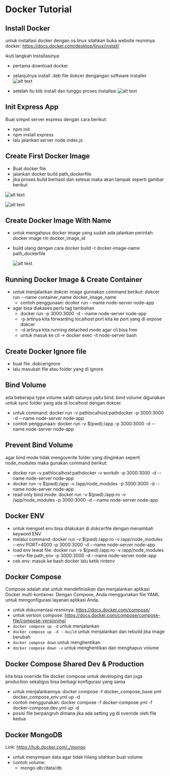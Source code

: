 # Docker Tutorial

## Install Docker

untuk installasi docker dengan os linux silahkan buka website resminya docker:
https://docs.docker.com/desktop/linux/install/

ikuti langkah installasinya:

- pertama download docker
- selanjutnya install .deb file dokcer dengangan software installer
  ![alt text](./image/Screenshot%20from%202022-07-12%2010-22-38.png)

- setelah itu klik install dan tunggu proses installasi
  ![alt text](./image/Screenshot%20from%202022-07-12%2010-22-14.png)

## Init Express App

Buat simpel server express dengan cara berikut:

- npm init
- npm install express
- lalu jalankan server node index.js

## Create First Docker Image

- Buat docker file
- jalankan docker build path_dockerfile
- jika proses build berhasil dan selesai maka akan tampak seperti gambar berikut

![alt text](./image/Screenshot%20from%202022-07-12%2011-14-14.png)

![alt text](./image/Screenshot%20from%202022-07-12%2011-16-24.png)

## Create Docker Image With Name

- untuk mengahpus docker image yang sudah ada jalankan perintah: docker image rm docker_image_id
- build ulang dengan cara docker build -t docker-image-name path_dockerfile

  ![alt text](./image/Screenshot%20from%202022-07-12%2011-16-24.png)

## Running Docker Image & Create Container

- untuk menjalankan dokcer image gunnakan command berikut: dokcer run --name container_name docker_image_name
  - contoh penggunaan: dcoker run --name node-server node-app
- agar bisa diakases perlu tag tambahan
  - docker run -p 3000:3000 -d --name node-server node-app
  - -p artinya kita forwarding localhost port kita ke port yang di expose dokcer
  - -d artinya kita running detached mode agar cli bisa free
  - untuk masuk ke cli -> docker exec -it node-server bash

## Create Docker Ignore file

- buat file .dokcerignore
- lalu masukan file atau folder yang di ignore

## Bind Volume

ada beberapa type volume salah satunya yaitu bind. bind volume digunakan untuk sync folder yang ada di localhost dengan dokcer.

- untuk command: docker run -v pathlocalhost:pathdocker -p 3000:3000 -d --name node-server node-app
- contoh penggunaan: docker run -v $(pwd):/app -p 3000:3000 -d --name node-server node-app

## Prevent Bind Volume

agar bind mode tidak mengoverite folder yang dinginkan seperti node_modules maka gunakan command berikut:

- docker run -v pathlocalhost:pathdocker -v workdir -p 3000:3000 -d --name node-server node-app
- docker run -v $(pwd):/app -v /app/node_modules -p 3000:3000 -d --name node-server node-app
- read only bind mode: docker run -v $(pwd):/app:ro -v /app/node_modules -p 3000:3000 -d --name node-server node-app

## Docker ENV

- untuk mengset env bisa dilakukan di dokcerfile dengan menambah keyword ENV
- melalui command: docker run -v $(pwd):/app:ro -v /app/node_modules --env PORT=4000 -p 3000:3000 -d --name node-server node-app
- load env lewat file: docker run -v $(pwd):/app:ro -v /app/node_modules --env-file path_env -p 3000:3000 -d --name node-server node-app
- cek env: masuk ke bash docker lalu ketik rintenv

## Docker Compose

Compose adalah alat untuk mendefinisikan dan menjalankan aplikasi Docker multi-kontainer. Dengan Compose, Anda menggunakan file YAML untuk mengonfigurasi layanan aplikasi Anda.

- untuk dokumentasi resminya: https://docs.docker.com/compose/
- untuk version compose: https://docs.docker.com/compose/compose-file/compose-versioning/
- `docker compose up -d` untuk menjalankan
- `docker compose up -d --build` untuk menjalankan dan rebuild jika image berubah
- `docker compose down` untuk menghentikan
- `docker compose down -v` untuk menghentikan dan menghapus volume

## Docker Compose Shared Dev & Production

kita bisa override file docker compose untuk developing dan juga production sekaligus bisa berbagi konfigurasi yang sama

- untuk menjalankannya: docker compose -f docker_compose_base.yml docker_compose_env.yml up -d
- contoh menggunakan: docker compose -f docker-compose.yml -f docker-compose.dev.yml up -d
- posisi file berpangruh dimana jika ada setting yg di override oleh file kedua

## Docker MongoDB

Link: https://hub.docker.com/_/mongo

- untuk menyimpan data agar tidak hilang silahkan buat volume
- contoh volume:
  - mongo-db:/data/db
